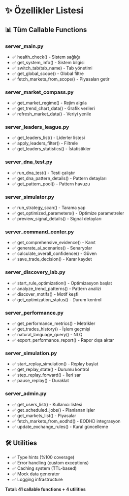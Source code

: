 # ✨ Özellikler Listesi

## 📊 Tüm Callable Functions

### server_main.py
- ✅ health_check() - Sistem sağlığı
- ✅ get_system_info() - Sistem bilgisi
- ✅ switch_tab(tab_name) - Tab yönetimi
- ✅ get_global_scope() - Global filtre
- ✅ fetch_markets_from_scope() - Piyasaları getir

### server_market_compass.py
- ✅ get_market_regime() - Rejim algıla
- ✅ get_trend_chart_data() - Grafik verileri
- ✅ refresh_market_data() - Veriyi yenile

### server_leaders_league.py
- ✅ get_leaders_list() - Liderler listesi
- ✅ apply_leaders_filter() - Filtrele
- ✅ get_leaders_statistics() - İstatistikler

### server_dna_test.py
- ✅ run_dna_test() - Testi çalıştır
- ✅ get_dna_pattern_details() - Pattern detayları
- ✅ get_pattern_pool() - Pattern havuzu

### server_simulator.py
- ✅ run_strategy_scan() - Tarama yap
- ✅ get_optimized_parameters() - Optimize parametreler
- ✅ preview_signal_details() - Signal detayları

### server_command_center.py
- ✅ get_comprehensive_evidence() - Kanıt
- ✅ generate_ai_scenarios() - Senaryolar
- ✅ calculate_overall_confidence() - Güven
- ✅ save_trade_decision() - Karar kaydet

### server_discovery_lab.py
- ✅ start_rule_optimization() - Optimizasyon başlat
- ✅ analyze_trend_patterns() - Pattern analizi
- ✅ discover_motifs() - Motif keşfi
- ✅ get_optimization_status() - Durum kontrol

### server_performance.py
- ✅ get_performance_metrics() - Metrikler
- ✅ get_trades_history() - İşlem geçmişi
- ✅ natural_language_query() - NLQ
- ✅ export_performance_report() - Rapor dışa aktar

### server_simulation.py
- ✅ start_replay_simulation() - Replay başlat
- ✅ get_replay_state() - Durumu kontrol
- ✅ step_replay_forward() - İleri sar
- ✅ pause_replay() - Duraklat

### server_admin.py
- ✅ get_users_list() - Kullanıcı listesi
- ✅ get_scheduled_jobs() - Planlanan işler
- ✅ get_markets_list() - Piyasalar
- ✅ fetch_markets_from_eodhd() - EODHD integrasyon
- ✅ update_exchange_rules() - Kural güncelleme

## 🛠️ Utilities

- ✅ Type hints (%100 coverage)
- ✅ Error handling (custom exceptions)
- ✅ Caching system (TTL-based)
- ✅ Mock data generator
- ✅ Logging infrastructure

**Total: 41 callable functions + 4 utilities**
